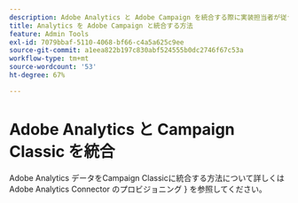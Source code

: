 ```yaml
---
description: Adobe Analytics と Adobe Campaign を統合する際に実装担当者が従う必要があるリファレンスアーキテクチャ、ガイドライン、設定手順、およびテストに関する情報を紹介します。
title: Analytics を Adobe Campaign と統合する方法
feature: Admin Tools
exl-id: 7079bbaf-5110-4068-bf66-c4a5a625c9ee
source-git-commit: a1eea822b197c830abf524555b0dc2746f67c53a
workflow-type: tm+mt
source-wordcount: '53'
ht-degree: 67%

---
```


# Adobe Analytics と Campaign Classic を統合

Adobe Analytics データをCampaign Classicに統合する方法について詳しくは [](https://experienceleague.adobe.com/en/docs/campaign-classic/using/integrating-with-adobe-experience-cloud/analytics-connector/adobe-analytics-provisioning)Adobe Analytics Connector のプロビジョニング } を参照してください。
